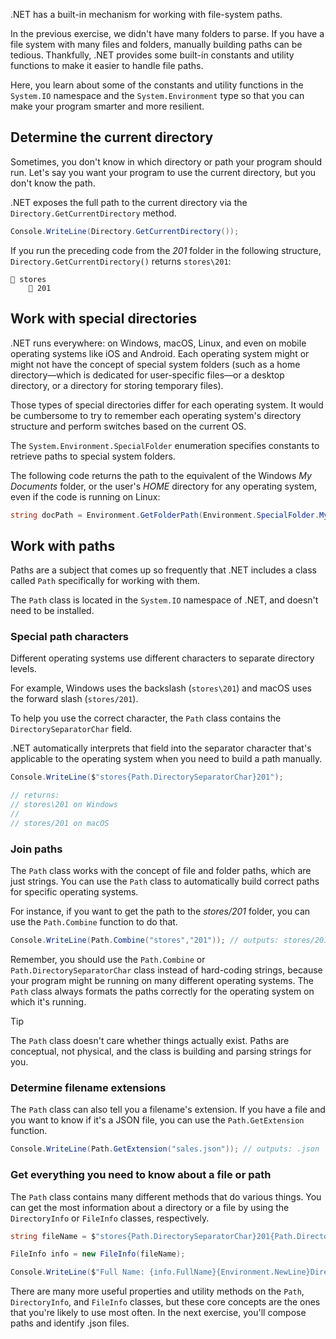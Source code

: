 .NET has a built-in mechanism for working with file-system paths.

In the previous exercise, we didn't have many folders to parse. If you have a file system with many files and folders, manually building paths can be tedious. Thankfully, .NET provides some built-in constants and utility functions to make it easier to handle file paths.

Here, you learn about some of the constants and utility functions in the `System.IO` namespace and the `System.Environment` type so that you can make your program smarter and more resilient.

## Determine the current directory

Sometimes, you don't know in which directory or path your program should run. Let's say you want your program to use the current directory, but you don't know the path.

.NET exposes the full path to the current directory via the `Directory.GetCurrentDirectory` method.

```csharp
Console.WriteLine(Directory.GetCurrentDirectory());
```

If you run the preceding code from the *201* folder in the following structure, `Directory.GetCurrentDirectory()` returns `stores\201`:

```
📂 stores
    📂 201
```

## Work with special directories

.NET runs everywhere: on Windows, macOS, Linux, and even on mobile operating systems like iOS and Android. Each operating system might or might not have the concept of special system folders (such as a home directory—which is dedicated for user-specific files—or a desktop directory, or a directory for storing temporary files).

Those types of special directories differ for each operating system. It would be cumbersome to try to remember each operating system's directory structure and perform switches based on the current OS.

The `System.Environment.SpecialFolder` enumeration specifies constants to retrieve paths to special system folders.

The following code returns the path to the equivalent of the Windows *My Documents* folder, or the user's *HOME* directory for any operating system, even if the code is running on Linux:

```csharp
string docPath = Environment.GetFolderPath(Environment.SpecialFolder.MyDocuments);
```

## Work with paths

Paths are a subject that comes up so frequently that .NET includes a class called `Path` specifically for working with them.

The `Path` class is located in the `System.IO` namespace of .NET, and doesn't need to be installed.

### Special path characters

Different operating systems use different characters to separate directory levels.

For example, Windows uses the backslash (`stores\201`) and macOS uses the forward slash (`stores/201`).

To help you use the correct character, the `Path` class contains the `DirectorySeparatorChar` field.

.NET automatically interprets that field into the separator character that's applicable to the operating system when you need to build a path manually.

```csharp
Console.WriteLine($"stores{Path.DirectorySeparatorChar}201");

// returns:
// stores\201 on Windows
//
// stores/201 on macOS
```

### Join paths

The `Path` class works with the concept of file and folder paths, which are just strings. You can use the `Path` class to automatically build correct paths for specific operating systems.

For instance, if you want to get the path to the *stores/201* folder, you can use the `Path.Combine` function to do that.

```csharp
Console.WriteLine(Path.Combine("stores","201")); // outputs: stores/201
```

Remember, you should use the `Path.Combine` or `Path.DirectorySeparatorChar` class instead of hard-coding strings, because your program might be running on many different operating systems. The `Path` class always formats the paths correctly for the operating system on which it's running.

> [!TIP]
> The `Path` class doesn't care whether things actually exist. Paths are conceptual, not physical, and the class is building and parsing strings for you.

### Determine filename extensions

The `Path` class can also tell you a filename's extension. If you have a file and you want to know if it's a JSON file, you can use the `Path.GetExtension` function.

```csharp
Console.WriteLine(Path.GetExtension("sales.json")); // outputs: .json
```

### Get everything you need to know about a file or path

The `Path` class contains many different methods that do various things. You can get the most information about a directory or a file by using the `DirectoryInfo` or `FileInfo` classes, respectively.

```csharp
string fileName = $"stores{Path.DirectorySeparatorChar}201{Path.DirectorySeparatorChar}sales{Path.DirectorySeparatorChar}sales.json";

FileInfo info = new FileInfo(fileName);

Console.WriteLine($"Full Name: {info.FullName}{Environment.NewLine}Directory: {info.Directory}{Environment.NewLine}Extension: {info.Extension}{Environment.NewLine}Create Date: {info.CreationTime}"); // And many more
```

There are many more useful properties and utility methods on the `Path`, `DirectoryInfo`, and `FileInfo` classes, but these core concepts are the ones that you're likely to use most often. In the next exercise, you'll compose paths and identify .json files.
